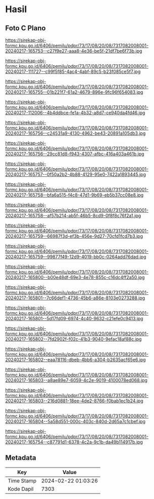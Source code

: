 # Hasil

## Foto C Plano

https://sirekap-obj-formc.kpu.go.id/6406/pemilu/pdpr/73/17/08/20/08/7317082008001-20240217-165753--c27f9e27-aaa8-4e36-be5f-21df7be6f73b.jpg

https://sirekap-obj-formc.kpu.go.id/6406/pemilu/pdpr/73/17/08/20/08/7317082008001-20240217-111727--c99f5f85-4ac4-4abf-89c5-b23f085ce5f7.jpg

https://sirekap-obj-formc.kpu.go.id/6406/pemilu/pdpr/73/17/08/20/08/7317082008001-20240217-165755--01b221f7-61a2-4679-896e-9fc96f654083.jpg

https://sirekap-obj-formc.kpu.go.id/6406/pemilu/pdpr/73/17/08/20/08/7317082008001-20240217-112006--4b4ddbce-fe1a-4b32-a8d7-ce940da4fd46.jpg

https://sirekap-obj-formc.kpu.go.id/6406/pemilu/pdpr/73/17/08/20/08/7317082008001-20240217-165756--c24531a9-4130-4962-be43-20891a105db3.jpg

https://sirekap-obj-formc.kpu.go.id/6406/pemilu/pdpr/73/17/08/20/08/7317082008001-20240217-165756--29cc81d8-f943-4307-afbc-416a403a461b.jpg

https://sirekap-obj-formc.kpu.go.id/6406/pemilu/pdpr/73/17/08/20/08/7317082008001-20240217-165757--0f50a2b2-4b88-4129-95e0-7422a1893445.jpg

https://sirekap-obj-formc.kpu.go.id/6406/pemilu/pdpr/73/17/08/20/08/7317082008001-20240217-165758--bfa6a515-f4c8-47d1-9b69-eb5b37cc08e8.jpg

https://sirekap-obj-formc.kpu.go.id/6406/pemilu/pdpr/73/17/08/20/08/7317082008001-20240217-165758--af57b214-ab5f-46b5-8cd9-0f8f8c76f2a1.jpg

https://sirekap-obj-formc.kpu.go.id/6406/pemilu/pdpr/73/17/08/20/08/7317082008001-20240217-165759--66987f3d-ef3b-456e-9d27-70cfd1fcd7b3.jpg

https://sirekap-obj-formc.kpu.go.id/6406/pemilu/pdpr/73/17/08/20/08/7317082008001-20240217-165759--99877f49-12d9-4019-bb0c-0264add76dad.jpg

https://sirekap-obj-formc.kpu.go.id/6406/pemilu/pdpr/73/17/08/20/08/7317082008001-20240217-165800--b00e48df-69e3-4e78-855c-c16dc4ff2a50.jpg

https://sirekap-obj-formc.kpu.go.id/6406/pemilu/pdpr/73/17/08/20/08/7317082008001-20240217-165801--7c66def1-4736-45b6-a86e-8103e0273288.jpg

https://sirekap-obj-formc.kpu.go.id/6406/pemilu/pdpr/73/17/08/20/08/7317082008001-20240217-165801--5d17fd09-6974-4c40-9632-c21efe0c9413.jpg

https://sirekap-obj-formc.kpu.go.id/6406/pemilu/pdpr/73/17/08/20/08/7317082008001-20240217-165802--7fd2902f-f02c-41b3-9040-9efac18af88c.jpg

https://sirekap-obj-formc.kpu.go.id/6406/pemilu/pdpr/73/17/08/20/08/7317082008001-20240217-165802--eaa78116-dbeb-4bb6-a304-b2635acf65e6.jpg

https://sirekap-obj-formc.kpu.go.id/6406/pemilu/pdpr/73/17/08/20/08/7317082008001-20240217-165803--a8ae89e7-6059-4c2e-9019-4100078ed068.jpg

https://sirekap-obj-formc.kpu.go.id/6406/pemilu/pdpr/73/17/08/20/08/7317082008001-20240217-165803--216d0881-18ee-4de2-8766-f0bab1ec1b24.jpg

https://sirekap-obj-formc.kpu.go.id/6406/pemilu/pdpr/73/17/08/20/08/7317082008001-20240217-165804--5a58d551-000c-403c-840d-2d65a7c1cbef.jpg

https://sirekap-obj-formc.kpu.go.id/6406/pemilu/pdpr/73/17/08/20/08/7317082008001-20240217-165754--c87791d1-6378-4c2a-9c1b-da49b114917b.jpg


## Metadata

| Key        | Value               |
| ---------- | ------------------- |
| Time Stamp | 2024-02-22 01:03:26 |
| Kode Dapil | 7303                |



